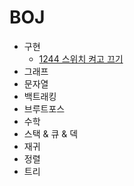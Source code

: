 # BOJ
* 구현
  * [1244 스위치 켜고 끄기](https://github.com/Ji2z/I-Algorithm/blob/main/BOJ/구현/1244_스위치켜고끄기.java)
* 그래프
* 문자열
* 백트래킹
* 브루트포스
* 수학
* 스택 & 큐 & 덱
* 재귀
* 정렬
* 트리
